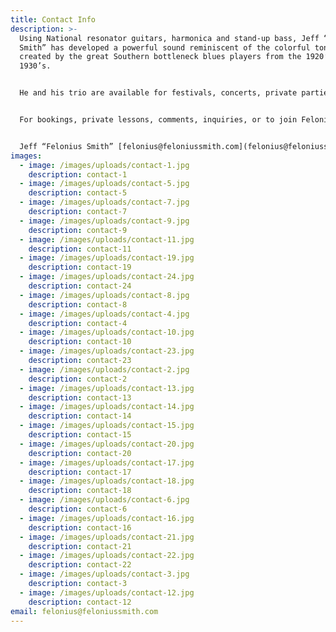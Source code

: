 ```yaml
---
title: Contact Info
description: >-
  Using National resonator guitars, harmonica and stand-up bass, Jeff “Felonius
  Smith” has developed a powerful sound reminiscent of the colorful tones
  created by the great Southern bottleneck blues players from the 1920’s and
  1930’s.


  He and his trio are available for festivals, concerts, private parties, and other special events – and Felonius also enjoys bringing the tradition of the blues’ heritage to schools in the community. He speaks about and performs examples of the history of blues guitar, providing students with insight into the times and circumstances of the old bluesmen and their songs – as well as the fascinating history of their often-preferred National (resophonic) guitar.


  For bookings, private lessons, comments, inquiries, or to join Felonius' Email List, contact


  Jeff “Felonius Smith” [felonius@feloniussmith.com](felonius@feloniussmith.com)
images:
  - image: /images/uploads/contact-1.jpg
    description: contact-1
  - image: /images/uploads/contact-5.jpg
    description: contact-5
  - image: /images/uploads/contact-7.jpg
    description: contact-7
  - image: /images/uploads/contact-9.jpg
    description: contact-9
  - image: /images/uploads/contact-11.jpg
    description: contact-11
  - image: /images/uploads/contact-19.jpg
    description: contact-19
  - image: /images/uploads/contact-24.jpg
    description: contact-24
  - image: /images/uploads/contact-8.jpg
    description: contact-8
  - image: /images/uploads/contact-4.jpg
    description: contact-4
  - image: /images/uploads/contact-10.jpg
    description: contact-10
  - image: /images/uploads/contact-23.jpg
    description: contact-23
  - image: /images/uploads/contact-2.jpg
    description: contact-2
  - image: /images/uploads/contact-13.jpg
    description: contact-13
  - image: /images/uploads/contact-14.jpg
    description: contact-14
  - image: /images/uploads/contact-15.jpg
    description: contact-15
  - image: /images/uploads/contact-20.jpg
    description: contact-20
  - image: /images/uploads/contact-17.jpg
    description: contact-17
  - image: /images/uploads/contact-18.jpg
    description: contact-18
  - image: /images/uploads/contact-6.jpg
    description: contact-6
  - image: /images/uploads/contact-16.jpg
    description: contact-16
  - image: /images/uploads/contact-21.jpg
    description: contact-21
  - image: /images/uploads/contact-22.jpg
    description: contact-22
  - image: /images/uploads/contact-3.jpg
    description: contact-3
  - image: /images/uploads/contact-12.jpg
    description: contact-12
email: felonius@feloniussmith.com
---
```

